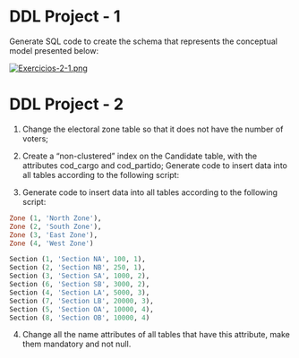 # DDL Project - 1

Generate SQL code to create the schema that represents the conceptual model presented below:

[![Exercicios-2-1.png](https://i.postimg.cc/WzXM8bPk/Exercicios-2-1.png)](https://postimg.cc/N229ftFs)

# DDL Project - 2

1. Change the electoral zone table so that it does not have the number of voters;

2. Create a “non-clustered” index on the Candidate table, with the attributes cod_cargo and cod_partido;
Generate code to insert data into all tables according to the following script:

3. Generate code to insert data into all tables according to the following script:

```sql
Zone (1, 'North Zone'),
Zone (2, 'South Zone'),
Zone (3, 'East Zone'),
Zone (4, 'West Zone')

Section (1, 'Section NA', 100, 1),
Section (2, 'Section NB', 250, 1),
Section (3, 'Section SA', 1000, 2),
Section (6, 'Section SB', 3000, 2),
Section (4, 'Section LA', 5000, 3),
Section (7, 'Section LB', 20000, 3),
Section (5, 'Section OA', 10000, 4),
Section (8, 'Section OB', 10000, 4)
```

4. Change all the name attributes of all tables that have this attribute, make them mandatory and not null.